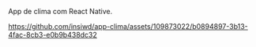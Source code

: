 App de clima com React Native. 


https://github.com/insiwd/app-clima/assets/109873022/b0894897-3b13-4fac-8cb3-e0b9b438dc32

